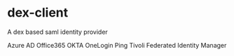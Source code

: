 # dex-client
A dex based saml identity provider




Azure AD
Office365
OKTA
OneLogin
Ping
Tivoli Federated Identity Manager